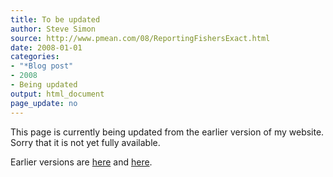 ```yaml
---
title: To be updated
author: Steve Simon
source: http://www.pmean.com/08/ReportingFishersExact.html
date: 2008-01-01
categories:
- "*Blog post"
- 2008
- Being updated
output: html_document
page_update: no
---
```


This page is currently being updated from the earlier version of my website. Sorry that it is not yet fully available.

<!---More--->


Earlier versions are [here][sim1] and [here][sim2].

[sim1]: http://www.pmean.com/08/ReportingFishersExact.html
[sim2]: http://new.pmean.com/reporting-fishers-exact/
